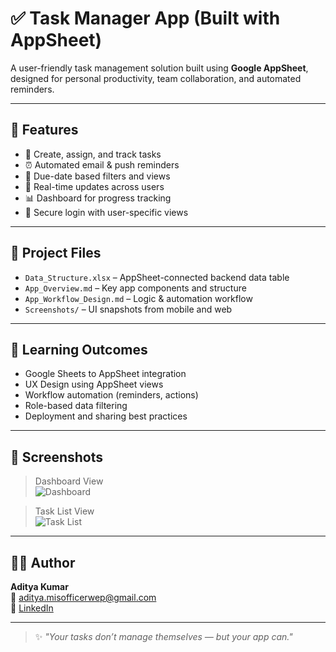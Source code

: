 # ✅ Task Manager App (Built with AppSheet)

A user-friendly task management solution built using **Google AppSheet**, designed for personal productivity, team collaboration, and automated reminders.

---

## 📲 Features

- 📝 Create, assign, and track tasks  
- ⏰ Automated email & push reminders  
- 📅 Due-date based filters and views  
- 🔄 Real-time updates across users  
- 📊 Dashboard for progress tracking  
- 🔐 Secure login with user-specific views  

---

## 📂 Project Files

- `Data_Structure.xlsx` – AppSheet-connected backend data table  
- `App_Overview.md` – Key app components and structure  
- `App_Workflow_Design.md` – Logic & automation workflow  
- `Screenshots/` – UI snapshots from mobile and web

---

## 🧠 Learning Outcomes

- Google Sheets to AppSheet integration  
- UX Design using AppSheet views  
- Workflow automation (reminders, actions)  
- Role-based data filtering  
- Deployment and sharing best practices

---

## 📸 Screenshots

> Dashboard View  
![Dashboard](screenshots/dashboard.png)

> Task List View  
![Task List](screenshots/task_list.png)

---

## 🙋‍♂️ Author

**Aditya Kumar**  
📧 aditya.misofficerwep@gmail.com  
🔗 [LinkedIn](https://linkedin.com/in/aditya-kumar-681)

---

> ✨ *"Your tasks don’t manage themselves — but your app can."*
